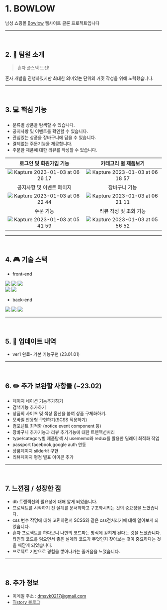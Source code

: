 # 1. BOWLOW

남성 쇼핑몰 [Bowlow](https://bowlow.co.kr/) 웹사이트 클론 프로젝트입니다

---

<br>

## 2. 👬 팀원 소개

> 혼자 풀스택 도전!

혼자 개발을 진행하였지만 최대한 의미있는 단위의 커밋 작성을 위해 노력했습니다.

---

<br>

## 3. 💻 핵심 기능

- 분류별 상품을 탐색할 수 있습니다.
- 공지사항 및 이벤트를 확인할 수 있습니다.
- 관심있는 상품을 장바구니에 담을 수 있습니다.
- 결제없는 주문기능을 제공합니다.
- 주문한 제품에 대한 리뷰를 작성할 수 있습니다.

|로그인 및 회원가입 기능|카테고리 별 제품보기|
|:--:|:--:|
|![Kapture 2023-01-03 at 06 26 17](https://user-images.githubusercontent.com/116181378/210304145-4dc84c86-cc2a-4526-83f1-c74a814bd4fe.gif)|![Kapture 2023-01-03 at 06 18 57](https://user-images.githubusercontent.com/116181378/210303709-2960cd51-2eda-4325-b982-a534b1cce72b.gif)|
|공지사항 및 이벤트 페이지|장바구니 기능|
|![Kapture 2023-01-03 at 06 22 44](https://user-images.githubusercontent.com/116181378/210304003-30a403f8-bb6c-4a5d-9ffe-fa27e8445693.gif) |![Kapture 2023-01-03 at 06 21 11](https://user-images.githubusercontent.com/116181378/210303802-cb771bc0-64f8-4d4b-8327-a46736f1037f.gif)|
|주문 기능|리뷰 작성 및 조회 기능|
|![Kapture 2023-01-03 at 05 41 59](https://user-images.githubusercontent.com/116181378/210302818-9a6cdf49-23f6-410f-ab6c-9a1a74bebffa.gif)|![Kapture 2023-01-03 at 05 56 52](https://user-images.githubusercontent.com/116181378/210303313-6686e802-f8b2-4a63-a93f-c1bcaf58d822.gif)|

---

<br>

## 4. 🎮 기술 스택

- front-end

![](https://img.shields.io/badge/HTML5-E34F26?style=flat-square&logo=HTML5&logoColor=white)
![](https://img.shields.io/badge/CSS3-1572B6?style=flat-square&logo=CSS3&logoColor=white)
![](https://img.shields.io/badge/Javascript-F7DF1E?style=flat-square&logo=JavaScript&logoColor=black)
<br>
![](https://img.shields.io/badge/React-61DAFB?style=flat-square&logo=React&logoColor=black)
![](https://img.shields.io/badge/Redux-764ABC?style=flat-square&logo=Redux&logoColor=white)
<br>

- back-end

![](https://img.shields.io/badge/node.js-339933?style=flat-square&logo=Node.js&logoColor=white)
![](https://img.shields.io/badge/express-000000?style=flat-square&logo=express&logoColor=white)
![](https://img.shields.io/badge/mysql-4479A1?style=flat-square&logo=mysql&logoColor=white)
<br>

---

<br>

## 5. 📂 업데이트 내역

- ver1 완료- 기본 기능구현 (23.01.01)

---

<br>

## 6. ✏️ 추가 보완할 사항들 (~23.02)

- 페이지 네이션 기능추가하기
- 검색기능 추가하기
- 상품의 사이즈 및 색상 옵션을 붙여 상품 구체화하기.
- 모바일 반응형 구현하기(SCSS 적용하기)
- 컴포넌트 최적화 (notice event component 등)
- 장바구니 추가기능과 리뷰 추가기능에 대한 트렌젝션처리
- type/category별 제품탐색 시 usememo와 redux를 활용한 딜레이 최적화 작업
- passport facebook,google auth 연동
- 상품페이지 silder바 구현
- 리뷰페이지 평점 별표 아이콘 추가

---

<br>

## 7. 느낀점 / 성장한 점

- db 트렌잭션의 필요성에 대해 알게 되었습니다.
- 프로젝트를 시작하기 전 설계를 문서화하고 구조화시키는 것의 중요성을 느꼈습니다.
- css 변수 작명에 대해 고민하면서 SCSS와 같은 css전처리기에 대해 알아보게 되었습니다.
- 혼자 프로젝트를 하다보니 나만의 코드짜는 방식에 갇히게 된다는 것을 느꼈습니다. 타인의 코드를 읽으면서 좋은 설계와 코드가 무엇인지 찾아보는 것이 중요하다는 것을 깨닫게 되었습니다.
- 프로젝트 기반으로 경험을 쌓아나가는 즐거움을 느꼈습니다.

---

<br>

## 8. 추가 정보

- 이메일 주소 : [dmsvk0217@gmail.com](dmsvk0217@gmail.com)
- [Tistory 블로그](https://dmsvk01.tistory.com/)
